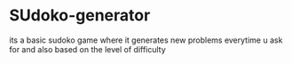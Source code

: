 # SUdoko-generator
its a basic sudoko game where it generates new problems everytime u ask for and also based on the level of difficulty
